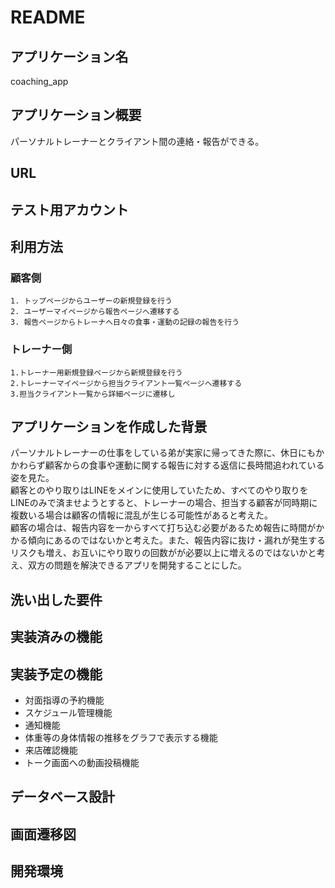 # README

## アプリケーション名
  coaching_app

## アプリケーション概要
  パーソナルトレーナーとクライアント間の連絡・報告ができる。

## URL

## テスト用アカウント

## 利用方法
  ### 顧客側
    1. トップページからユーザーの新規登録を行う
    2. ユーザーマイページから報告ページへ遷移する
    3. 報告ページからトレーナへ日々の食事・運動の記録の報告を行う

  ### トレーナー側
    1.トレーナー用新規登録ページから新規登録を行う
    2.トレーナーマイページから担当クライアント一覧ページへ遷移する
    3.担当クライアント一覧から詳細ページに遷移し


## アプリケーションを作成した背景
  パーソナルトレーナーの仕事をしている弟が実家に帰ってきた際に、休日にもかかわらず顧客からの食事や運動に関する報告に対する返信に長時間追われている姿を見た。  
  顧客とのやり取りはLINEをメインに使用していたため、すべてのやり取りをLINEのみで済ませようとすると、トレーナーの場合、担当する顧客が同時期に複数いる場合は顧客の情報に混乱が生じる可能性があると考えた。  
  顧客の場合は、報告内容を一からすべて打ち込む必要があるため報告に時間がかかる傾向にあるのではないかと考えた。また、報告内容に抜け・漏れが発生するリスクも増え、お互いにやり取りの回数がが必要以上に増えるのではないかと考え、双方の問題を解決できるアプリを開発することにした。

## 洗い出した要件

## 実装済みの機能

## 実装予定の機能
  - 対面指導の予約機能
  - スケジュール管理機能
  - 通知機能
  - 体重等の身体情報の推移をグラフで表示する機能
  - 来店確認機能
  - トーク画面への動画投稿機能

## データベース設計

## 画面遷移図

## 開発環境
